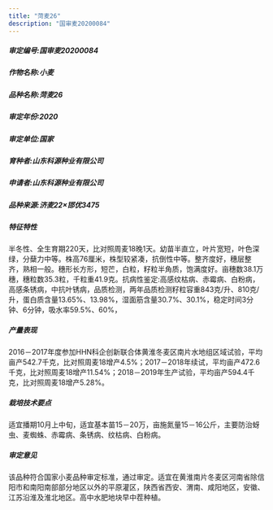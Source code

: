 ```yaml
---
title: "菏麦26"
description: "国审麦20200084"
---
```

##### 审定编号:国审麦20200084

##### 作物名称:小麦

##### 品种名称:菏麦26

##### 审定年份:2020

##### 审定单位:国家

##### 育种者:山东科源种业有限公司

##### 申请者:山东科源种业有限公司

##### 品种来源:济麦22×邯优3475

##### 特征特性
半冬性、全生育期220天，比对照周麦18晚1天。幼苗半直立，叶片宽短，叶色深绿，分蘖力中等。株高76厘米，株型较紧凑，抗倒性中等。整齐度好，穗层整齐，熟相一般。穗形长方形，短芒，白粒，籽粒半角质，饱满度好。亩穗数38.1万穗，穗粒数35.3粒，千粒重41.9克。抗病性鉴定:高感纹枯病、赤霉病、白粉病，高感条锈病，中抗叶锈病，品质检测，两年品质检测籽粒容重843克/升、810克/升，蛋白质含量13.65%、13.98%，湿面筋含量30.7%、30.1%，稳定时间3分钟、6分钟，吸水率59.5%、60%，

##### 产量表现
2016－2017年度参加HHN科企创新联合体黄淮冬麦区南片水地组区域试验，平均亩产542.7千克，比对照周麦18增产4.5%；2017－2018年续试，平均亩产472.6千克，比对照周麦18增产11.54%；2018－2019年生产试验，平均亩产594.4千克，比对照周麦18增产5.28%。

##### 栽培技术要点
适宜播期10月上中旬，适宜基本苗15－20万，亩施氮量15－16公斤，主要防治蚜虫、麦蜘蛛、赤霉病、条锈病、纹枯病、白粉病。

##### 审定意见
该品种符合国家小麦品种审定标准，通过审定。适宜在黄淮南片冬麦区河南省除信阳市和南阳南部部分地区以外的平原灌区，陕西省西安、渭南、咸阳地区，安徽、江苏沿淮及淮北地区。高中水肥地块早中茬种植。
